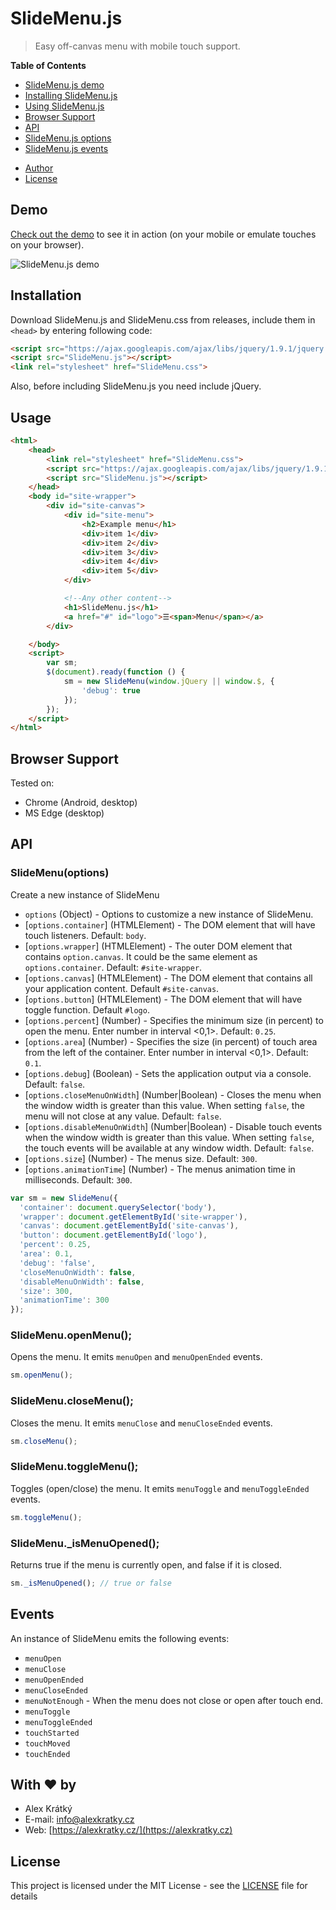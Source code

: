 # SlideMenu.js
> Easy off-canvas menu with mobile touch support.


**Table of Contents**
- [SlideMenu.js demo](#demo)
- [Installing SlideMenu.js](#installation)
- [Using SlideMenu.js](#usage)
- [Browser Support](#browser-support)
- [API](#api)
 - [SlideMenu.js options](#slidemenu-options-)
- [SlideMenu.js events](#events)
<!-- Currently not available. - [Documentation](#documentation) -->
- [Author](#with-heart-by)
- [License](#license)

## Demo

[Check out the demo](https://alexkratky.github.io/SlideMenu.js/example.html) to see it in action (on your mobile or emulate touches on your browser).

<img src="https://i.imgur.com/.gif" alt="SlideMenu.js demo">

## Installation
Download SlideMenu.js and SlideMenu.css from releases, include them in `<head>` by entering following code:
```html
<script src="https://ajax.googleapis.com/ajax/libs/jquery/1.9.1/jquery.min.js"></script>
<script src="SlideMenu.js"></script>
<link rel="stylesheet" href="SlideMenu.css">
```
Also, before including SlideMenu.js you need include jQuery.
## Usage
```html
<html>
    <head>
        <link rel="stylesheet" href="SlideMenu.css">
        <script src="https://ajax.googleapis.com/ajax/libs/jquery/1.9.1/jquery.min.js"></script>
        <script src="SlideMenu.js"></script>
    </head>
    <body id="site-wrapper">
        <div id="site-canvas">
            <div id="site-menu">
                <h2>Example menu</h1>
                <div>item 1</div>
                <div>item 2</div>
                <div>item 3</div>
                <div>item 4</div>
                <div>item 5</div>
            </div>

            <!--Any other content-->
            <h1>SlideMenu.js</h1>
            <a href="#" id="logo">☰<span>Menu</span></a>
        </div>

    </body>
    <script>
        var sm;
        $(document).ready(function () {
            sm = new SlideMenu(window.jQuery || window.$, {
                'debug': true 
            });
        });
    </script>
</html>
```



## Browser Support
Tested on:
- Chrome (Android, desktop)
- MS Edge (desktop)

## API

### SlideMenu(options)
Create a new instance of SlideMenu
* `options` (Object) - Options to customize a new instance of SlideMenu.
* [`options.container`] (HTMLElement) - The DOM element that will have touch listeners. Default: `body`.
* [`options.wrapper`] (HTMLElement) - The outer DOM element that contains `option.canvas`. It could be the same element as `options.container`. Default: `#site-wrapper`.
* [`options.canvas`] (HTMLElement) - The DOM element that contains all your application content. Default `#site-canvas`.
* [`options.button`] (HTMLElement) - The DOM element that will have toggle function. Default `#logo`.
* [`options.percent`] (Number) - Specifies the minimum size (in percent) to open the menu. Enter number in interval <0,1>. Default: `0.25`.
* [`options.area`] (Number) - Specifies the size (in percent) of touch area from the left of the container. Enter number in interval <0,1>. Default: `0.1`.
* [`options.debug`] (Boolean) - Sets the application output via a console. Default: `false`.
* [`options.closeMenuOnWidth`] (Number|Boolean) - Closes the menu when the window width is greater than this value. When setting `false`, the menu will not close at any value. Default: `false`.
* [`options.disableMenuOnWidth`] (Number|Boolean) - Disable touch events when the window width is greater than this value. When setting `false`, the touch events will be available at any window width. Default: `false`.
* [`options.size`] (Number) - The menus size. Default: `300`.
* [`options.animationTime`] (Number) - The menus animation time in milliseconds. Default: `300`.

```js
var sm = new SlideMenu({
  'container': document.querySelector('body'),
  'wrapper': document.getElementById('site-wrapper'),
  'canvas': document.getElementById('site-canvas'),
  'button': document.getElementById('logo'),
  'percent': 0.25,
  'area': 0.1,
  'debug': 'false',
  'closeMenuOnWidth': false,
  'disableMenuOnWidth': false,
  'size': 300,
  'animationTime': 300
});
```

### SlideMenu.openMenu();
Opens the menu. It emits `menuOpen` and `menuOpenEnded` events.
```js
sm.openMenu();
```

### SlideMenu.closeMenu();
Closes the menu. It emits `menuClose` and `menuCloseEnded` events.
```js
sm.closeMenu();
```

### SlideMenu.toggleMenu();
Toggles (open/close) the menu. It emits `menuToggle` and `menuToggleEnded` events.
```js
sm.toggleMenu();
```

### SlideMenu._isMenuOpened();
Returns true if the menu is currently open, and false if it is closed.
```js
sm._isMenuOpened(); // true or false
```

## Events
An instance of SlideMenu emits the following events:
* `menuOpen`
* `menuClose`
* `menuOpenEnded`
* `menuCloseEnded`
* `menuNotEnough` - When the menu does not close or open after touch end.
* `menuToggle`
* `menuToggleEnded`
* `touchStarted`
* `touchMoved`
* `touchEnded`

<!--
## Documentation
[SlideMenu.js documentation](https://tssoft.cz/SlideMenu.js)
-->

## With :heart: by
- Alex Krátký
- E-mail: [info@alexkratky.cz](info@alexkratky.cz)
- Web: [https://alexkratky.cz/](https://alexkratky.cz)

## License

This project is licensed under the MIT License - see the [LICENSE](LICENSE) file for details